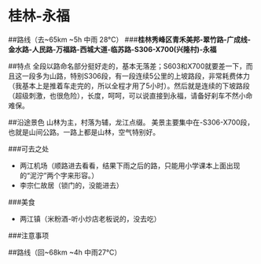 # 桂林-永福

##路线（去~65km ~5h 中雨 28°C）
###**桂林秀峰区青禾美邦-翠竹路-广成线-金水路-人民路-万福路-西城大道-临苏路-S306-X700(兴隆村)-永福**

##特点
全段以路命名部分挺好走的，基本无落差；S603和X700就要差一下，而且这一段多为山路，特别S306段，有一段连续5公里的上坡路段，非常耗费体力（我基本上是推着车走完的，所以全程才用了5小时）。然后就是连续的下坡路段（超级刺激，也很危险），长度，呵呵，可以说直接到永福，请备好刹车不然小命难保。

##沿途景色
山林为主，村落为辅，龙江点缀。
美景主要集中在-S306-X700段，也就是山间公路。一路上都是山林，空气特别好。

###可去之处
* 两江机场（顺路进去看看，结果下雨之后的路，只能用小学课本上面出现的“泥泞”两个字来形容。）
* 李宗仁故居（锁门的，没能进去）

###美食
* 两江镇（米粉酒-听小炒店老板说的，没去吃）

###注意事项

##路线（回~68km ~4h 中雨27°C）








